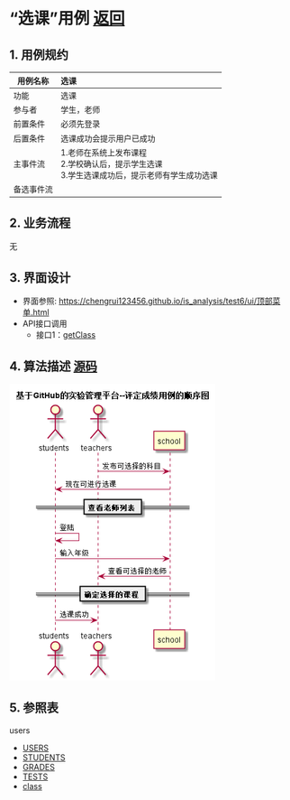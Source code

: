# “选课”用例 [返回](../README.md)
## 1. 用例规约

|用例名称|选课|
|-------|:-------------|
|功能|选课|
|参与者|学生，老师|
|前置条件|必须先登录|
|后置条件|选课成功会提示用户已成功|
|主事件流| 1.老师在系统上发布课程 <br/> 2.学校确认后，提示学生选课 <br/>3.学生选课成功后，提示老师有学生成功选课|
|备选事件流||

## 2. 业务流程
无

## 3. 界面设计
- 界面参照: https://chengrui123456.github.io/is_analysis/test6/ui/顶部菜单.html
- API接口调用
    - 接口1：[getClass](../接口/getClass.md)

## 4. 算法描述 [源码](../src/选课.puml)
![选课](../选课.png)
    
## 5. 参照表
users
- [USERS](../数据库设计.md/#USERS)
- [STUDENTS](../数据库设计.md/#STUDENTS)
- [GRADES](../数据库设计.md/#GRADES)
- [TESTS](../数据库设计.md/#TESTS)
- [class](../数据库设计.md/#class)
